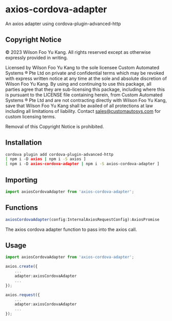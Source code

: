 # axios-cordova-adapter

An axios adapter using cordova-plugin-advanced-http

## Copyright Notice

&copy; 2023 Wilson Foo Yu Kang. All rights reserved except as otherwise expressly provided in writing.

Licensed by Wilson Foo Yu Kang to the sole licensee Custom Automated Systems &reg; Pte Ltd on private and confidential terms which may be revoked with express written notice at any time at the sole and absolute discretion of Wilson Foo Yu Kang. By using and continuing to use this package, all parties agree that they are sub-licensing this package, including where this is pursuant to the LICENSE file containing herein, from Custom Automated Systems &reg; Pte Ltd and are not contracting directly with Wilson Foo Yu Kang, save that Wilson Foo Yu Kang shall be availed of all protections at law including all limitations of liability. Contact sales@customautosys.com for custom licensing terms.

Removal of this Copyright Notice is prohibited.

## Installation

```bash
cordova plugin add cordova-plugin-advanced-http
[ npm i -D axios | npm i -S axios ]
[ npm i -D axios-cordova-adapter | npm i -S axios-cordova-adapter ]
```

## Importing

```typescript
import axiosCordovaAdapter from 'axios-cordova-adapter';
```

## Functions

```typescript
axiosCordovaAdapter(config:InternalAxiosRequestConfig):AxiosPromise
```

The axios cordova adapter function to pass into the axios call.

## Usage

```typescript
import axiosCordovaAdapter from 'axios-cordova-adapter';

axios.create({
	...
	adapter:axiosCordovaAdapter
	...
});

axios.request({
	...
	adapter:axiosCordovaAdapter
	...
});
```